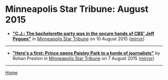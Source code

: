 # Minneapolis Star Tribune: August 2015

 - [**"C.J.: The bachelorette party was in the secure hands of CBS' Jeff Pegues"**](http://www.startribune.com/c-j-the-bachelorette-party-was-in-the-secure-hands-of-cbs-jeff-pegues/321326941/) in [Minneapolis Star Tribune](http://www.startribune.com/) on 10 August 2015 ([mirror](https://web.archive.org/web/*/http://www.startribune.com/c-j-the-bachelorette-party-was-in-the-secure-hands-of-cbs-jeff-pegues/321326941/))

----

 - [**"Here's a first: Prince opens Paisley Park to a horde of journalists"**](http://www.startribune.com/here-s-a-first-prince-opens-paisley-park-to-a-horde-of-journalists/321074861/) by Rohan Preston in [Minneapolis Star Tribune](http://www.startribune.com/) on 7 August 2015 ([mirror](https://web.archive.org/web/*/http://www.startribune.com/here-s-a-first-prince-opens-paisley-park-to-a-horde-of-journalists/321074861/))

----

[Home](./)
